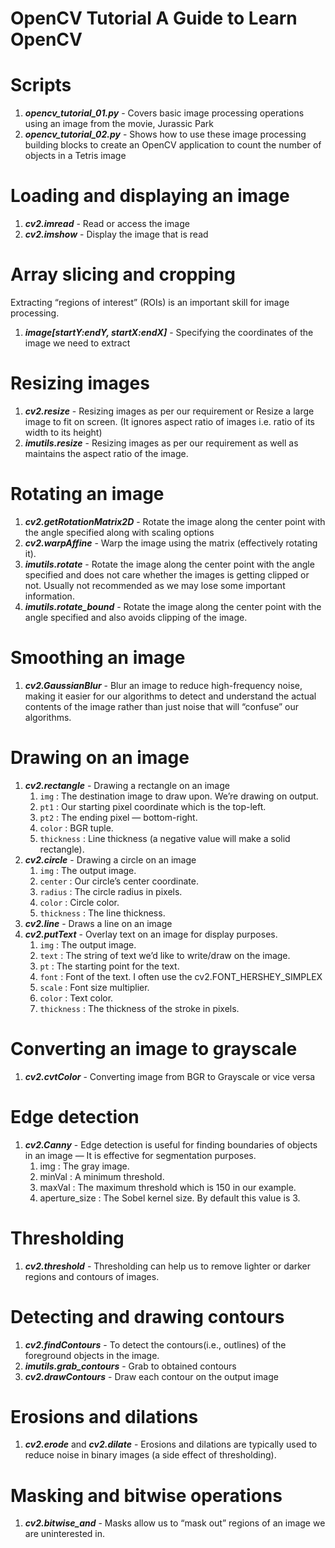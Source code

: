 # OpenCV Tutorial A Guide to Learn OpenCV

# Scripts

1) ***opencv_tutorial_01.py*** - Covers basic image processing operations using an image from the movie, Jurassic Park
2) ***opencv_tutorial_02.py*** - Shows how to use these image processing building blocks to create an OpenCV application to count the number of objects in a Tetris image

# Loading and displaying an image

1) ***cv2.imread*** - Read or access the image
2) ***cv2.imshow*** - Display the image that is read

# Array slicing and cropping

Extracting “regions of interest” (ROIs) is an important skill for image processing.
1) ***image[startY:endY, startX:endX]*** - Specifying the coordinates of the image we need to extract

# Resizing images
1) ***cv2.resize*** - Resizing images as per our requirement or Resize a large image to fit on screen. (It ignores aspect ratio of images i.e. ratio of its width to its height)
2) ***imutils.resize*** - Resizing images as per our requirement as well as maintains the aspect ratio of the image.

# Rotating an image
1) ***cv2.getRotationMatrix2D*** - Rotate the image along the center point with the angle specified along with scaling options
2) ***cv2.warpAffine*** - Warp the image using the matrix (effectively rotating it).
3) ***imutils.rotate*** - Rotate the image along the center point with the angle specified and does not care whether the images is getting clipped or not. Usually not recommended as we may lose some important information.
4) ***imutils.rotate_bound*** - Rotate the image along the center point with the angle specified and also avoids clipping of the image.

# Smoothing an image
1) ***cv2.GaussianBlur*** - Blur an image to reduce high-frequency noise, making it easier for our algorithms to detect and understand the actual contents of the image rather than just noise that will “confuse” our algorithms.

# Drawing on an image
1) ***cv2.rectangle*** - Drawing a rectangle on an image
      1) `img` : The destination image to draw upon. We’re drawing on output.
      2) `pt1` : Our starting pixel coordinate which is the top-left. 
      3) `pt2` : The ending pixel — bottom-right. 
      4) `color` : BGR tuple. 
      5) `thickness` : Line thickness (a negative value will make a solid rectangle).
2) ***cv2.circle*** - Drawing a circle on an image
      1) `img` : The output image.
      2) `center` : Our circle’s center coordinate. 
      3) `radius` : The circle radius in pixels.
      4) `color` : Circle color. 
      5) `thickness` : The line thickness. 
3) ***cv2.line*** - Draws a line on an image
4) ***cv2.putText*** - Overlay text on an image for display purposes.
      1) `img` : The output image.
      2) `text` : The string of text we’d like to write/draw on the image.
      3) `pt` : The starting point for the text.
      4) `font` : Font of the text. I often use the cv2.FONT_HERSHEY_SIMPLEX 
      5) `scale` : Font size multiplier.
      6) `color` : Text color.
      7) `thickness` : The thickness of the stroke in pixels.

# Converting an image to grayscale
1) ***cv2.cvtColor*** - Converting image from BGR to Grayscale or vice versa

# Edge detection
1) ***cv2.Canny*** - Edge detection is useful for finding boundaries of objects in an image — It is effective for segmentation purposes.
      1) img : The gray image.
      2) minVal : A minimum threshold.  
      3) maxVal : The maximum threshold which is 150 in our example.
      4) aperture_size : The Sobel kernel size. By default this value is 3.

# Thresholding
1) ***cv2.threshold*** - Thresholding can help us to remove lighter or darker regions and contours of images.

# Detecting and drawing contours
1) ***cv2.findContours*** - To detect the contours(i.e., outlines) of the foreground objects in the image.
2) ***imutils.grab_contours*** - Grab to obtained contours
3) ***cv2.drawContours*** - Draw each contour on the output image

# Erosions and dilations
1) ***cv2.erode*** and ***cv2.dilate*** - Erosions and dilations are typically used to reduce noise in binary images (a side effect of thresholding).

# Masking and bitwise operations
1) ***cv2.bitwise_and*** - Masks allow us to “mask out” regions of an image we are uninterested in.
